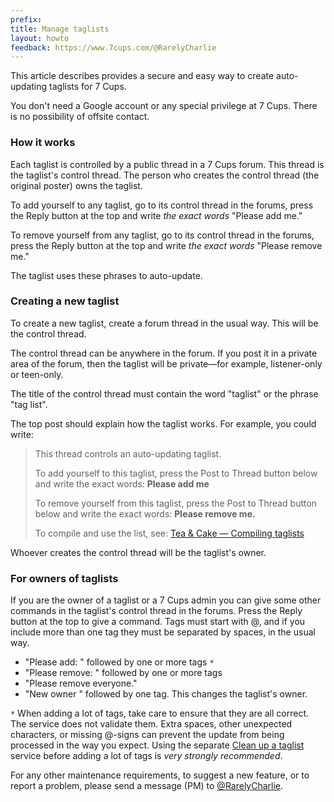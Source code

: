 ```yaml
---
prefix:  
title: Manage taglists
layout: howto
feedback: https://www.7cups.com/@RarelyCharlie
---
```


<!-- div style="color: #a00; border: 1px solid #a00; padding: 1ex; margin-left: -1ex;">
<h2>End of service</h2>
<p>This service will end on or before Sunday, November 27th, 2022. Please check the forum for further announcements: <a href="https://www.7cups.com/forum/SiteUpdates_100/SuggestionsandProblemSolving_383/Maintainingtaglistsanexperiment_177703/?post=3124537">End of service notification</a></p>
</div -->

This article describes provides a secure and easy way to create auto-updating taglists for 7 Cups.

You don't need a Google account or any special privilege at 7 Cups. There is no possibility of offsite contact.

### How it works

Each taglist is controlled by a public thread in a 7 Cups forum. This thread is the taglist's control thread. The person who creates the control thread (the original poster) owns the taglist.

To add yourself to any taglist, go to its control thread in the forums, press the Reply button at the top and write *the exact words* "Please add me."

To remove yourself from any taglist, go to its control thread in the forums, press the Reply button at the top and write *the exact words* "Please remove me."

The taglist uses these phrases to auto-update.

### Creating a new taglist

To create a new taglist, create a forum thread in the usual way. This will be the control thread.

The control thread can be anywhere in the forum. If you post it in a private area of the forum, then the taglist will be private—for example, listener-only or teen-only.

The title of the control thread must contain the word "taglist" or the phrase "tag list".

The top post should explain how the taglist works. For example, you could write:

<blockquote>
This thread controls an auto-updating taglist.

To add yourself to this taglist, press the Post to Thread button below and write the exact words: **Please add me**

To remove yourself from this taglist, press the Post to Thread button below and write the exact words: **Please remove me.**

To compile and use the list, see: [Tea & Cake — Compiling taglists]()
</blockquote>

Whoever creates the control thread will be the taglist's owner.

### For owners of taglists
	
If you are the owner of a taglist or a 7 Cups admin you can give some other commands in the taglist's control thread in the forums. Press the Reply button at the top to give a command. Tags must start with @, and if you include more than one tag they must be separated by spaces, in the usual way.

 - "Please add: " followed by one or more tags `*`
 - "Please remove: " followed by one or more tags
 - "Please remove everyone."
 - "New owner " followed by one tag. This changes the taglist's owner.
 
`*` When adding a lot of tags, take care to ensure that they are all correct. The service does not validate them. Extra spaces, other unexpected characters, or missing @-signs can prevent the update from being processed in the way you expect. Using the separate [Clean up a taglist](https://rarelycharlie.github.io/howto/taglist-cleanup) service before adding a lot of tags is *very strongly recommended*.

For any other maintenance requirements, to suggest a new feature, or to report a problem, please send a message (PM) to [@RarelyCharlie](https://www.7cups.com/@RarelyCharlie).
 
